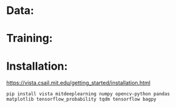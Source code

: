 # Data:

# Training:

# Installation:

https://vista.csail.mit.edu/getting_started/installation.html

```
pip install vista mitdeeplearning numpy opencv-python pandas matplotlib tensorflow_probability tqdm tensorflow bagpy
```